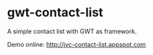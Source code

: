 gwt-contact-list
================

A simple contact list with GWT as framework.

Demo online: http://jvc-contact-list.appspot.com
